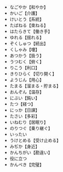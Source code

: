 - なごやか【和やか】
- かいご【介護】
- けいとう【系統】
- たばねる【束ねる】
- はたらきて【働き手】
- ゆれる【揺れる】
- ぞくしゅつ【続出】
- くしゃみ【嚔】
- あつかう【扱う】
- うつむく【俯く】
- りこう【利口】
- きりひらく【切り開く】
- ようじん【用心】
- たまる【溜まる・貯まる】
- おんぞん【温存】
- にぶい【鈍い】
- たつ【経つ】
- にっか【日課】
- たさい【多彩】
- いねむり【居眠り】
- のりつぐ【乗り継ぐ】
- いったい
- うけとめる【受け止める】　
- みぢか【身近】
- かんちがい【勘違い】
- 役に立つ
- かんぺき【完璧】